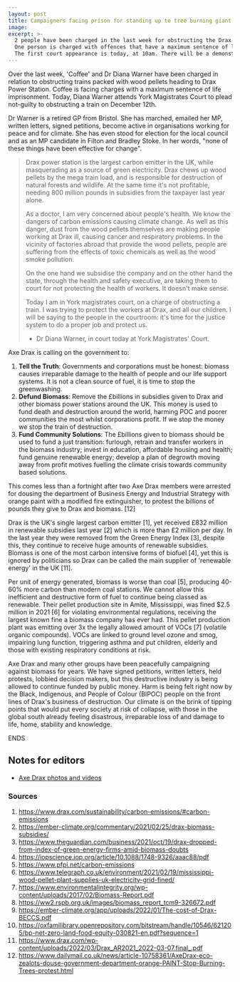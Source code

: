 ```yaml
---
layout: post
title: Campaigners facing prison for standing up to tree burning giant Drax
image:
excerpt: >-
  2 people have been charged in the last week for obstructing the Drax train in November and December last year;
  One person is charged with offences that have a maximum sentence of life in prison;
  The first court appearance is today, at 10am. There will be a demonstration outside York Magistrates' Court from 9:45am.
---
```

Over the last week, 'Coffee' and Dr Diana Warner have been charged in relation to obstructing trains packed with wood pellets heading to Drax Power Station. Coffee is facing charges with a maximum sentence of life imprisonment. Today, Diana Warner attends York Magistrates Court to plead not-guilty to obstructing a train on December 12th.

Dr Warner is a retired GP from Bristol. She has marched, emailed her MP, written letters, signed petitions, become active in organisations working for peace and for climate. She has even stood for election for the local council and as an MP candidate in Filton and Bradley Stoke. In her words, "none of these things have been effective for change".

> Drax power station is the largest carbon emitter in the UK, while masquerading as a source of green electricity. Drax chews up wood pellets by the mega train load, and is responsible for destruction of natural forests and wildlife. At the same time it's not profitable, needing 800 million pounds in subsidies from the taxpayer last year alone.
>
> As a doctor, I am very concerned about people's health. We know the dangers of carbon emissions causing climate change. As well as this danger, dust from the wood pellets themselves are making people working at Drax ill, causing cancer and respiratory problems. In the vicinity of factories abroad that provide the wood pellets, people are suffering from the effects of toxic chemicals as well as the wood smoke pollution.
>
> On the one hand we subsidise the company and on the other hand the state, through the health and safety executive, are taking them to court for not protecting the health of workers. It doesn't make sense.
>
> Today I am in York magistrates court, on a charge of obstructing a train. I was trying to protect the workers at Drax, and all our children. I will be saying to the people in the courtroom: it's time for the justice system to do a proper job and protect us.
>- Dr Diana Warner, in court today at York Magistrates' Court.

Axe Drax is calling on the government to:

1. **Tell the Truth**: Governments and corporations must be honest: biomass causes irreparable damage to the health of people and our life support systems. It is not a clean source of fuel, it is time to stop the greenwashing.
1. **Defund Biomass**: Remove the £billions in subsidies given to Drax and other biomass power stations around the UK. This money is used to fund death and destruction around the world, harming POC and poorer communities the most whilst corporations profit. If we stop the money we stop the train of destruction.
1. **Fund Community Solutions**: The £billions given to biomass should be used to fund a just transition: furlough, retrain and transfer workers in the biomass industry; invest in education, affordable housing and health; fund genuine renewable energy; develop a plan of degrowth moving away from profit motives fuelling the climate crisis towards community based solutions.

This comes less than a fortnight after two Axe Drax members were arrested for dousing the department of Business Energy and Industrial Strategy with orange paint with a modified fire extinguisher, to protest the billions of pounds they give to Drax and biomass. [12]

Drax is the UK's single largest carbon emitter [1], yet received £832 million in renewable subsidies last year [2] which is more than £2 million per day. In the last year they were removed from the Green Energy Index [3], despite this, they continue to receive huge amounts of renewable subsidies. Biomass is one of the most carbon intensive forms of biofuel [4], yet this is ignored by politicians so Drax can be called the main supplier of 'renewable energy' in the UK [11].

Per unit of energy generated, biomass is worse than coal [5], producing 40-60% more carbon than modern coal stations. We cannot allow this inefficient and destructive form of fuel to continue being classed as renewable. Their pellet production site in Amite, Mississippi, was fined $2.5 million in 2021 [6] for violating environmental regulations, receiving the largest known fine a biomass company has ever had. This pellet production plant was emitting over 3x the legally allowed amount of VOCs [7] (volatile organic compounds). VOCs are linked to ground level ozone and smog, impairing lung function, triggering asthma and put children, elderly and those with existing respiratory conditions at risk.

Axe Drax and many other groups have been peacefully campaigning against biomass for years. We have signed petitions, written letters, held protests, lobbied decision makers, but this destructive industry is being allowed to continue funded by public money. Harm is being felt right now by the Black, Indigenous, and People of Colour (BIPOC) people on the front lines of Drax's business of destruction. Our climate is on the brink of tipping points that would put every society at risk of collapse, with those in the global south already feeling disastrous, irreparable loss of and damage to life, home, stability and knowledge.

ENDS

## Notes for editors


* [Axe Drax photos and videos](https://drive.google.com/drive/folders/1Xvg8epyq05EU6lk25ioBgTSXZoV7VbOc?usp=sharing)

### Sources

1. https://www.drax.com/sustainability/carbon-emissions/#carbon-emissions
2. https://ember-climate.org/commentary/2021/02/25/drax-biomass-subsidies/
3. https://www.theguardian.com/business/2021/oct/19/drax-dropped-from-index-of-green-energy-firms-amid-biomass-doubts
4. https://iopscience.iop.org/article/10.1088/1748-9326/aaac88/pdf
5. https://www.pfpi.net/carbon-emissions
6. https://www.telegraph.co.uk/environment/2021/02/19/mississippi-wood-pellet-plant-supplies-uk-electricity-grid-fined/
7. https://www.environmentalintegrity.org/wp-content/uploads/2017/02/Biomass-Report.pdf
8. https://ww2.rspb.org.uk/images/biomass_report_tcm9-326672.pdf
9. https://ember-climate.org/app/uploads/2022/01/The-cost-of-Drax-BECCS.pdf
10. https://oxfamilibrary.openrepository.com/bitstream/handle/10546/621205/bp-net-zero-land-food-equity-030821-en.pdf?sequence=1
11. https://www.drax.com/wp-content/uploads/2022/03/Drax_AR2021_2022-03-07.final_.pdf
12. https://www.dailymail.co.uk/news/article-10758361/AxeDrax-eco-zealots-douse-government-department-orange-PAINT-Stop-Burning-Trees-protest.html
